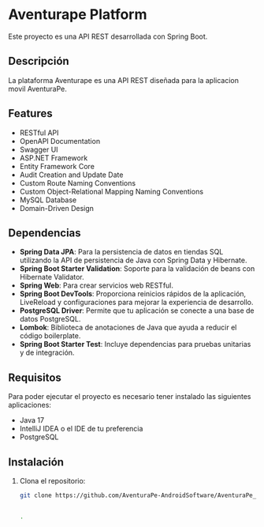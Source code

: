 # Aventurape Platform

Este proyecto es una API REST desarrollada con Spring Boot.

## Descripción

La plataforma Aventurape es una API REST diseñada para la aplicacion movil AventuraPe.

## Features

- RESTful API
- OpenAPI Documentation
- Swagger UI
- ASP.NET Framework
- Entity Framework Core
- Audit Creation and Update Date
- Custom Route Naming Conventions
- Custom Object-Relational Mapping Naming Conventions
- MySQL Database
- Domain-Driven Design


## Dependencias

- **Spring Data JPA**: Para la persistencia de datos en tiendas SQL utilizando la API de persistencia de Java con Spring Data y Hibernate.
- **Spring Boot Starter Validation**: Soporte para la validación de beans con Hibernate Validator.
- **Spring Web**: Para crear servicios web RESTful.
- **Spring Boot DevTools**: Proporciona reinicios rápidos de la aplicación, LiveReload y configuraciones para mejorar la experiencia de desarrollo.
- **PostgreSQL Driver**: Permite que tu aplicación se conecte a una base de datos PostgreSQL.
- **Lombok**: Biblioteca de anotaciones de Java que ayuda a reducir el código boilerplate.
- **Spring Boot Starter Test**: Incluye dependencias para pruebas unitarias y de integración.

## Requisitos

Para poder ejecutar el proyecto es necesario tener instalado las siguientes aplicaciones:
-  Java 17
- IntelliJ IDEA o el IDE de tu preferencia
- PostgreSQL

## Instalación

1. Clona el repositorio:
   ```bash
   git clone https://github.com/AventuraPe-AndroidSoftware/AventuraPe_Backend.git


   .
